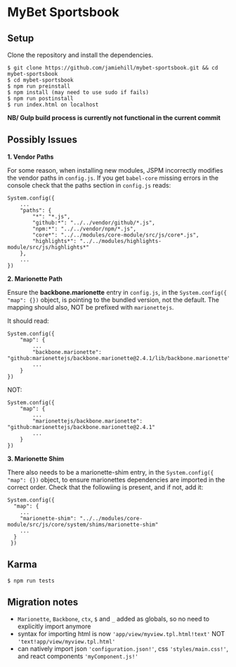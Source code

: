 MyBet Sportsbook
================


Setup
-----
Clone the repository and install the dependencies.

    $ git clone https://github.com/jamiehill/mybet-sportsbook.git && cd mybet-sportsbook
    $ cd mybet-sportsbook
    $ npm run preinstall
    $ npm install (may need to use sudo if fails)
    $ npm run postinstall
    $ run index.html on localhost

**NB/ Gulp build process is currently not functional in the current commit**

Possibly Issues
---------------

**1. Vendor Paths**

For some reason, when installing new modules, JSPM incorrectly modifies the vendor paths in `config.js`.  If you get `babel-core` missing errors in the console check that the paths section in `config.js` reads:

	System.config({
		...
		"paths": {
			"*": "*.js",
			"github:*": "../../vendor/github/*.js",
			"npm:*": "../../vendor/npm/*.js",
			"core*": "../../modules/core-module/src/js/core*.js",
			"highlights*": "../../modules/highlights-module/src/js/highlights*"
		},
		...
	})

**2. Marionette Path**

Ensure the **backbone.marionette** entry in `config.js`, in the `System.config({ "map": {})` object, is pointing to the bundled version, not the default.  The mapping should also, NOT be prefixed with `marionettejs`.

It should read:

	System.config({
		"map": {
			...
			"backbone.marionette": "github:marionettejs/backbone.marionette@2.4.1/lib/backbone.marionette"
			...
		}
	})

NOT:

	System.config({
		"map": {
			...
			"marionettejs/backbone.marionette": "github:marionettejs/backbone.marionette@2.4.1"
			...
		}
	})

**3. Marionette Shim**

There also needs to be a marionette-shim entry, in the `System.config({ "map": {})` object, to ensure marionettes dependencies are imported in the correct order.  Check that the followiing is present, and if not, add it:

	System.config({
      "map": {
      	...
		"marionette-shim": "../../modules/core-module/src/js/core/system/shims/marionette-shim"
		...
	  }
	 })

Karma
-----
	$ npm run tests

Migration notes
---------------

* `Marionette`, `Backbone`, `ctx`, `$` and `_` added as globals, so no need to explicitly import anymore
* syntax for importing html is now `'app/view/myview.tpl.html!text'` NOT `'text!app/view/myview.tpl.html'`
* can natively import json `'configuration.json!'`, css `'styles/main.css!'`, and react components `'myComponent.js!'`
